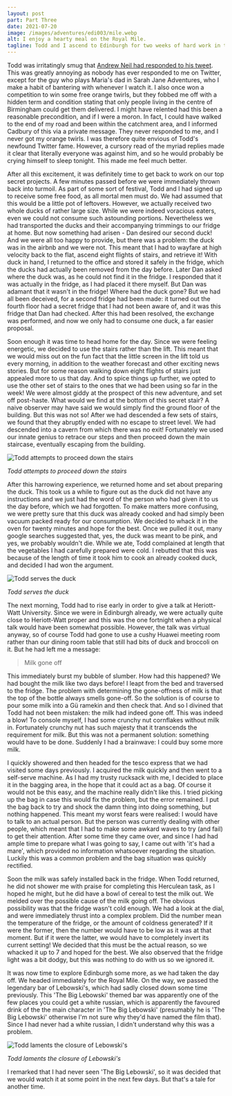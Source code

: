 ```yaml
---
layout: post
part: Part Three
date: 2021-07-20
image: /images/adventures/edi003/mile.webp
alt: I enjoy a hearty meal on the Royal Mile.
tagline: Todd and I ascend to Edinburgh for two weeks of hard work in the office. This time, we eat a duck and buy some milk.
---
```


Todd was irritatingly smug that [Andrew Neil had responded to his tweet](https://twitter.com/afneil/status/1404746019070525443?s=19).
This was greatly annoying as nobody has ever responded to me on Twitter, except for the guy who plays Maria's dad in Sarah Jane Adventures, who I make a habit of bantering with whenever I watch it.
I also once won a competition to win some free orange twirls, but they fobbed me off with a hidden term and condition stating that only people living in the centre of Birmingham could get them delivered.
I might have relented had this been a reasonable precondition, and if I were a moron.
In fact, I could have walked to the end of my road and been within the catchment area, and I informed Cadbury of this via a private message.
They never responded to me, and I never got my orange twirls.
I was therefore quite envious of Todd's newfound Twitter fame.
However, a cursory read of the myriad replies made it clear that literally everyone was against him, and so he would probably be crying himself to sleep tonight.
This made me feel much better.

After all this excitement, it was definitely time to get back to work on our top secret projects.
A few minutes passed before we were immediately thrown back into turmoil.
As part of some sort of festival, Todd and I had signed up to receive some free food, as all mortal men must do.
We had assumed that this would be a little pot of leftovers.
However, we actually received two whole ducks of rather large size.
While we were indeed voracious eaters, even we could not consume such astounding portions.
Nevertheless we had transported the ducks and their accompanying trimmings to our fridge at home.
But now something had arisen - Dan desired our second duck!
And we were all too happy to provide, but there was a problem: the duck was in the airbnb and we were not.
This meant that I had to wayfare at high velocity back to the flat, ascend eight flights of stairs, and retrieve it!
With duck in hand, I returned to the office and stored it safely in the fridge, which the ducks had actually been removed from the day before.
Later Dan asked where the duck was, as he could not find it in the fridge.
I responded that it was actually in the fridge, as I had placed it there myself.
But Dan was adamant that it wasn't in the fridge!
Where had the duck gone?
But we had all been deceived, for a second fridge had been made: it turned out the fourth floor had a secret fridge that I had not been aware of, and it was this fridge that Dan had checked.
After this had been resolved, the exchange was performed, and now we only had to consume one duck, a far easier proposal.

Soon enough it was time to head home for the day.
Since we were feeling energetic, we decided to use the stairs rather than the lift.
This meant that we would miss out on the fun fact that the little screen in the lift told us every morning, in addition to the weather forecast and other exciting news stories.
But for some reason walking down eight flights of stairs just appealed more to us that day.
And to spice things up further, we opted to use the other set of stairs to the ones that we had been using so far in the week!
We were almost giddy at the prospect of this new adventure, and set off post-haste.
What would we find at the bottom of this secret stair?
A naive observer may have said we would simply find the ground floor of the building.
But this was not so!
After we had descended a few sets of stairs, we found that they abruptly ended with no escape to street level.
We had descended into a cavern from which there was no exit!
Fortunately we used our innate genius to retrace our steps and then proceed down the main staircase, eventually escaping from the building.

![Todd attempts to proceed down the stairs](/images/adventures/edi003/stairs.webp)

*Todd attempts to proceed down the stairs*

After this harrowing experience, we returned home and set about preparing the duck.
This took us a while to figure out as the duck did not have any instructions and we just had the word of the person who had given it to us the day before, which we had forgotten.
To make matters more confusing, we were pretty sure that this duck was already cooked and had simply been vacuum packed ready for our consumption.
We decided to whack it in the oven for twenty minutes and hope for the best.
Once we pulled it out, many google searches suggested that, yes, the duck was meant to be pink, and yes, we probably wouldn't die.
While we ate, Todd complained at length that the vegetables I had carefully prepared were cold.
I rebutted that this was because of the length of time it took him to cook an already cooked duck, and decided I had won the argument.

![Todd serves the duck](/images/adventures/edi003/duck.webp)

*Todd serves the duck*

The next morning, Todd had to rise early in order to give a talk at Heriott-Watt University.
Since we were in Edinburgh already, we were actually quite close to Heriott-Watt proper and this was the one fortnight when a physical talk would have been somewhat possible.
However, the talk was virtual anyway, so of course Todd had gone to use a cushy Huawei meeting room rather than our dining room table that still had bits of duck and broccoli on it.
But he had left me a message:

> Milk gone off

This immediately burst my bubble of slumber.
How had this happened?
We had bought the milk like two days before!
I leapt from the bed and traversed to the fridge.
The problem with determining the gone-offness of milk is that the top of the bottle always smells gone-off.
So the solution is of course to pour some milk into a Gü ramekin and then check that.
And so I divined that Todd had not been mistaken: the milk had indeed gone off.
This was indeed a blow!
To console myself, I had some crunchy nut cornflakes without milk in.
Fortunately crunchy nut has such majesty that it transcends the requirement for milk.
But this was not a permanent solution: something would have to be done.
Suddenly I had a brainwave: I could buy some more milk.

I quickly showered and then headed for the tesco express that we had visited some days previously.
I acquired the milk quickly and then went to a self-serve machine.
As I had my trusty rucksack with me, I decided to place it in the bagging area, in the hope that it could act as a bag.
Of course it would not be this easy, and the machine really didn't like this.
I tried picking up the bag in case this would fix the problem, but the error remained.
I put the bag back to try and shock the damn thing into doing something, but nothing happened.
This meant my worst fears were realised: I would have to talk to an actual person.
But the person was currently dealing with other people, which meant that I had to make some awkard waves to try (and fail) to get their attention.
After some time they came over, and since I had had ample time to prepare what I was going to say, I came out with 'it's had a mare', which provided no information whatsoever regarding the situation.
Luckily this was a common problem and the bag situation was quickly rectified.

Soon the milk was safely installed back in the fridge.
When Todd returned, he did not shower me with praise for completing this Herculean task, as I hoped he might, but he did have a bowl of cereal to test the milk out.
We melded over the possible cause of the milk going off.
The obvious possibility was that the fridge wasn't cold enough.
We had a look at the dial, and were immediately thrust into a complex problem.
Did the number mean the temperature of the fridge, or the amount of coldness generated?
If it were the former, then the number would have to be low as it was at that moment.
But if it were the latter, we would have to completely invert its current setting!
We decided that this must be the actual reason, so we whacked it up to 7 and hoped for the best.
We also observed that the fridge light was a bit dodgy, but this was nothing to do with us so we ignored it.

It was now time to explore Edinburgh some more, as we had taken the day off.
We headed immediately for the Royal Mile.
On the way, we passed the legendary bar of Lebowski's, which had sadly closed down some time previously.
This 'The Big Lebowski' themed bar was apparently one of the few places you could get a white russian, which is apparently the favoured drink of the the main character in 'The Big Lebowski' (presumably he is 'The Big Lebowski' otherwise I'm not sure why they'd have named the film that).
Since I had never had a white russian, I didn't understand why this was a problem.

![Todd laments the closure of Lebowski's](/images/adventures/edi003/lebowskis.webp)

*Todd laments the closure of Lebowski's*

I remarked that I had never seen 'The Big Lebowski', so it was decided that we would watch it at some point in the next few days.
But that's a tale for another time.
